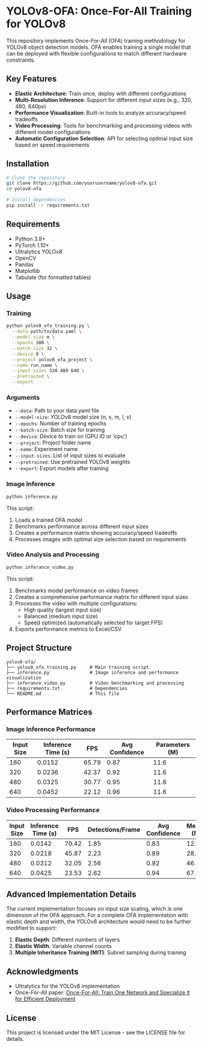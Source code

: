 # YOLOv8-OFA: Once-For-All Training for YOLOv8

This repository implements Once-For-All (OFA) training methodology for YOLOv8 object detection models. OFA enables training a single model that can be deployed with flexible configurations to match different hardware constraints.

## Key Features

- **Elastic Architecture**: Train once, deploy with different configurations
- **Multi-Resolution Inference**: Support for different input sizes (e.g., 320, 480, 640px)
- **Performance Visualization**: Built-in tools to analyze accuracy/speed tradeoffs 
- **Video Processing**: Tools for benchmarking and processing videos with different model configurations
- **Automatic Configuration Selection**: API for selecting optimal input size based on speed requirements

## Installation

```bash
# Clone the repository
git clone https://github.com/yourusername/yolov8-ofa.git
cd yolov8-ofa

# Install dependencies
pip install -r requirements.txt
```

## Requirements

- Python 3.8+
- PyTorch 1.10+
- Ultralytics YOLOv8
- OpenCV
- Pandas
- Matplotlib
- Tabulate (for formatted tables)

## Usage

### Training

```bash
python yolov8_ofa_training.py \
  --data path/to/data.yaml \
  --model-size m \
  --epochs 300 \
  --batch-size 32 \
  --device 0 \
  --project yolov8_ofa_project \
  --name run_name \
  --input-sizes 320 480 640 \
  --pretrained \
  --export
```

### Arguments

- `--data`: Path to your data.yaml file
- `--model-size`: YOLOv8 model size (n, s, m, l, x)
- `--epochs`: Number of training epochs
- `--batch-size`: Batch size for training
- `--device`: Device to train on (GPU ID or 'cpu')
- `--project`: Project folder name
- `--name`: Experiment name
- `--input-sizes`: List of input sizes to evaluate
- `--pretrained`: Use pretrained YOLOv8 weights
- `--export`: Export models after training

### Image Inference

```bash
python inference.py
```

This script:
1. Loads a trained OFA model
2. Benchmarks performance across different input sizes
3. Creates a performance matrix showing accuracy/speed tradeoffs
4. Processes images with optimal size selection based on requirements

### Video Analysis and Processing

```bash
python inferance_video.py
```

This script:
1. Benchmarks model performance on video frames
2. Creates a comprehensive performance matrix for different input sizes
3. Processes the video with multiple configurations:
   - High quality (largest input size)
   - Balanced (medium input size)
   - Speed optimized (automatically selected for target FPS)
4. Exports performance metrics to Excel/CSV

## Project Structure

```
yolov8-ofa/
├── yolov8_ofa_training.py     # Main training script
├── inference.py               # Image inference and performance visualization
├── inferance_video.py         # Video benchmarking and processing
├── requirements.txt           # Dependencies
└── README.md                  # This file
```

## Performance Matrices

### Image Inference Performance

| Input Size | Inference Time (s) | FPS   | Avg Confidence | Parameters (M) |
|------------|-------------------|-------|----------------|---------------|
| 160        | 0.0152            | 65.79 | 0.87           | 11.6          |
| 320        | 0.0236            | 42.37 | 0.92           | 11.6          |
| 480        | 0.0325            | 30.77 | 0.95           | 11.6          |
| 640        | 0.0452            | 22.12 | 0.96           | 11.6          |

### Video Processing Performance

| Input Size | Inference Time (s) | FPS   | Detections/Frame | Avg Confidence | Memory (MB) |
|------------|-------------------|-------|-----------------|----------------|------------|
| 160        | 0.0142            | 70.42 | 1.85            | 0.83           | 12.42      |
| 320        | 0.0218            | 45.87 | 2.23            | 0.89           | 28.76      |
| 480        | 0.0312            | 32.05 | 2.56            | 0.92           | 46.31      |
| 640        | 0.0425            | 23.53 | 2.62            | 0.94           | 67.85      |

## Advanced Implementation Details

The current implementation focuses on input size scaling, which is one dimension of the OFA approach. For a complete OFA implementation with elastic depth and width, the YOLOv8 architecture would need to be further modified to support:

1. **Elastic Depth**: Different numbers of layers
2. **Elastic Width**: Variable channel counts
3. **Multiple Inheritance Training (MIT)**: Subnet sampling during training

## Acknowledgments

- Ultralytics for the YOLOv8 implementation
- Once-For-All paper: [Once-For-All: Train One Network and Specialize it for Efficient Deployment](https://arxiv.org/abs/1908.09791)

## License

This project is licensed under the MIT License - see the LICENSE file for details.